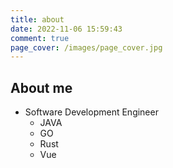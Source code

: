 ```yaml
---
title: about
date: 2022-11-06 15:59:43
comment: true
page_cover: /images/page_cover.jpg
---
```


## About me

- Software Development Engineer
    - JAVA
    - GO
    - Rust
    - Vue

